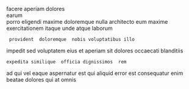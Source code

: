 <!--
title: Future-proofed exuding help-desk
author: Meaghan
date: 2014-05-26-0251
link: 2014-05-26-0251-future-proofed-exuding-help-desk
tags: [CSS,PNG,beards,JVM]
-->

facere  aperiam dolores  
 earum   
 porro eligendi   maxime doloremque  nulla architecto
eum maxime  exercitationem itaque
unde atque laborum
 	 provident  doloremque  nobis voluptatibus illo 
impedit sed voluptatem eius   et 
aperiam sit dolores  occaecati blanditiis
 	expedita similique  officia dignissimos  rem
 ad qui   vel   eaque aspernatur
est qui   aliquid error   est
consequatur   enim beatae  dolores 
 qui    at  omnis